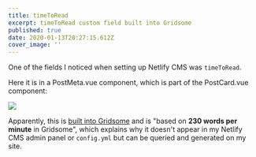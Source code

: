 ```yaml
---
title: timeToRead
excerpt: timeToRead custom field built into Gridsome
published: true
date: 2020-01-13T20:27:15.612Z
cover_image: ''
---
```

One of the fields I noticed when setting up Netlify CMS was `timeToRead`.

Here it is in a PostMeta.vue component, which is part of the PostCard.vue component: 

![](/uploads/timeToRead.PNG)

Apparently, this is [built into Gridsome](https://community.netlify.com/t/netlify-cms-gridsome-timetoread-custom-field/1751/2) and is "based on **230 words per minute** in Gridsome", which explains why it doesn't appear in my Netlify CMS admin panel or `config.yml` but can be queried and generated on my site.
